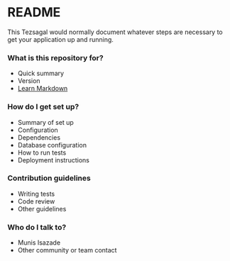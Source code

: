 # README #

This Tezsagal would normally document whatever steps are necessary to get your application up and running.

### What is this repository for? ###

* Quick summary
* Version
* [Learn Markdown](https://bitbucket.org/munis/tezsagal)

### How do I get set up? ###

* Summary of set up
* Configuration
* Dependencies
* Database configuration
* How to run tests
* Deployment instructions

### Contribution guidelines ###

* Writing tests
* Code review
* Other guidelines

### Who do I talk to? ###

* Munis Isazade
* Other community or team contact